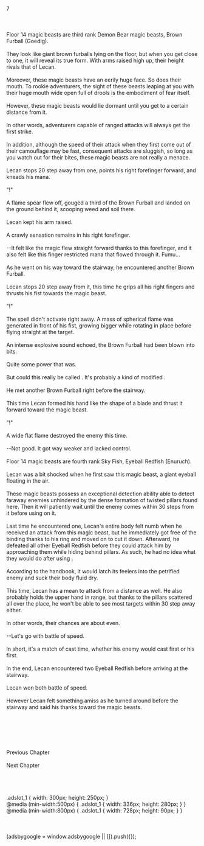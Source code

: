 <br/>
7<br/>
<br/>
<br/>
<br/>
Floor 14 magic beasts are third rank Demon Bear magic beasts, Brown Furball (Goedig).<br/>
<br/>
They look like giant brown furballs lying on the floor, but when you get close to one, it will reveal its true form. With arms raised high up, their height rivals that of Lecan.<br/>
<br/>
Moreover, these magic beasts have an eerily huge face. So does their mouth. To rookie adventurers, the sight of these beasts leaping at you with their huge mouth wide open full of drools is the embodiment of fear itself.<br/>
<br/>
However, these magic beasts would lie dormant until you get to a certain distance from it.<br/>
<br/>
In other words, adventurers capable of ranged attacks will always get the first strike.<br/>
<br/>
In addition, although the speed of their attack when they first come out of their camouflage may be fast, consequent attacks are sluggish, so long as you watch out for their bites, these magic beasts are not really a menace.<br/>
<br/>
Lecan stops 20 step away from one, points his right forefinger forward, and kneads his mana.<br/>
<br/>
"<Flame Spear (Bandroux)>!"<br/>
<br/>
A flame spear flew off, gouged a third of the Brown Furball and landed on the ground behind it, scooping weed and soil there.<br/>
<br/>
Lecan kept his arm raised.<br/>
<br/>
A crawly sensation remains in his right forefinger.<br/>
<br/>
--It felt like the magic flew straight forward thanks to this forefinger, and it also felt like this finger restricted mana that flowed through it. Fumu...<br/>
<br/>
As he went on his way toward the stairway, he encountered another Brown Furball.<br/>
<br/>
Lecan stops 20 step away from it, this time he grips all his right fingers and thrusts his fist towards the magic beast.<br/>
<br/>
"<Flame Spear>!"<br/>
<br/>
The spell didn't activate right away. A mass of spherical flame was generated in front of his fist, growing bigger while rotating in place before flying straight at the target.<br/>
<br/>
An intense explosive sound echoed, the Brown Furball had been blown into bits.<br/>
<br/>
Quite some power that was.<br/>
<br/>
But could this really be called <Flame Spear>. It's probably a kind of modified <Flame Spear>.<br/>
<br/>
He met another Brown Furball right before the stairway.<br/>
<br/>
This time Lecan formed his hand like the shape of a blade and thrust it forward toward the magic beast.<br/>
<br/>
"<Flame Spear>!"<br/>
<TLN: If you're reading this novel at any other site than Sousetsuka .com you might be reading an unedited, uncorrected version of the novel.><br/>
A wide flat flame destroyed the enemy this time.<br/>
<br/>
--Not good. It got way weaker and lacked control.<br/>
<br/>
Floor 14 magic beasts are fourth rank Sky Fish, Eyeball Redfish (Enuruch).<br/>
<br/>
Lecan was a bit shocked when he first saw this magic beast, a giant eyeball floating in the air.<br/>
<br/>
These magic beasts possess an exceptional detection ability able to detect faraway enemies unhindered by the dense formation of twisted pillars found here. Then it will patiently wait until the enemy comes within 30 steps from it before using <Petrification> on it.<br/>
<br/>
Last time he encountered one, Lecan's entire body felt numb when he received an attack from this magic beast, but he immediately got free of the binding thanks to his ring and moved on to cut it down. Afterward, he defeated all other Eyeball Redfish before they could attack him by approaching them while hiding behind pillars. As such, he had no idea what they would do after using <Petrification>.<br/>
<br/>
According to the handbook, it would latch its feelers into the petrified enemy and suck their body fluid dry.<br/>
<br/>
This time, Lecan has a mean to attack from a distance as well. He also probably holds the upper hand in range, but thanks to the pillars scattered all over the place, he won't be able to see most targets within 30 step away either.<br/>
<br/>
In other words, their chances are about even.<br/>
<br/>
--Let's go with battle of speed.<br/>
<br/>
In short, it's a match of cast time, whether his enemy would cast <Petrification> first or his <Flame Spear> first.<br/>
<br/>
In the end, Lecan encountered two Eyeball Redfish before arriving at the stairway.<br/>
<br/>
Lecan won both battle of speed.<br/>
<br/>
However Lecan felt something amiss as he turned around before the stairway and said his thanks toward the magic beasts.<br/>
<br/>
<br/>
<br/>
<br/>
<br/>
<br/>
Previous Chapter<br/>
<br/>
Next Chapter <br/>
<br/>
<br/>
<br/>
<br/>
.adslot_1 { width: 300px; height: 250px; }<br/>
@media (min-width:500px) { .adslot_1 { width: 336px; height: 280px; } }<br/>
@media (min-width:800px) { .adslot_1 { width: 728px; height: 90px; } }<br/>
<br/>
<br/>
<br/>
(adsbygoogle = window.adsbygoogle || []).push({});<br/>
<br/>
<br/>
<br/>
<br/>
